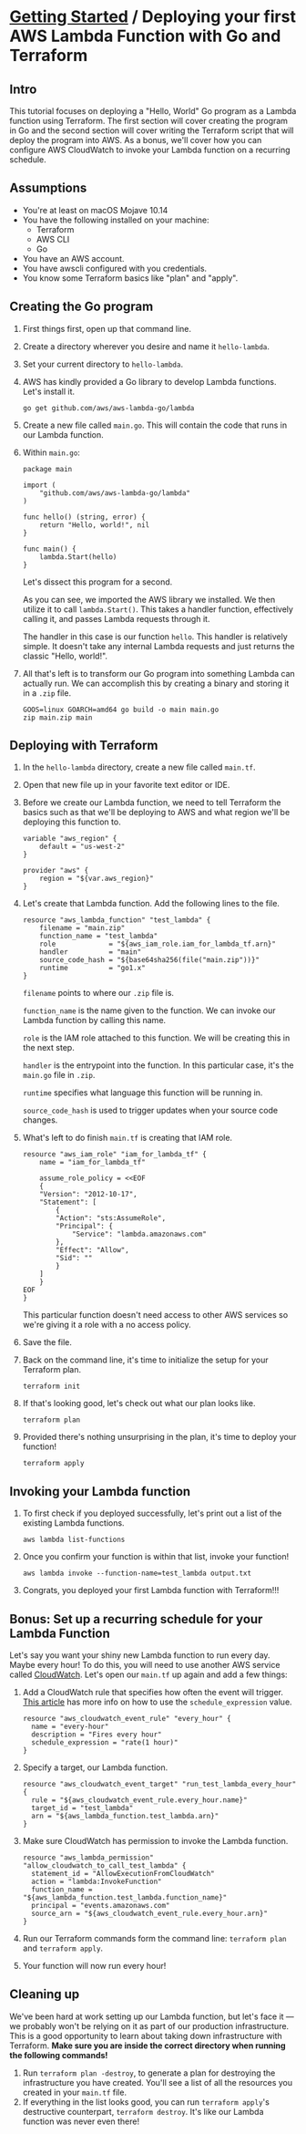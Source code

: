 # [Getting Started](./README.md) / Deploying your first AWS Lambda Function with Go and Terraform

## Intro
This tutorial focuses on deploying a "Hello, World" Go program as a Lambda function using Terraform. The first section will cover creating the program in Go and the second section will cover writing the Terraform script that will deploy the program into AWS. As a bonus, we'll cover how you can configure AWS CloudWatch to invoke your Lambda function on a recurring schedule.

## Assumptions
* You're at least on macOS Mojave 10.14
* You have the following installed on your machine:
  * Terraform
  * AWS CLI
  * Go
* You have an AWS account.
* You have awscli configured with you credentials.
* You know some Terraform basics like "plan" and "apply".

## Creating the Go program
1. First things first, open up that command line.
2. Create a directory wherever you desire and name it `hello-lambda`.
3. Set your current directory to `hello-lambda`.
4. AWS has kindly provided a Go library to develop Lambda functions. Let's install it.

    ```
    go get github.com/aws/aws-lambda-go/lambda
    ```

5. Create a new file called `main.go`. This will contain the code that runs in our Lambda function.
6. Within `main.go`:

    ```
    package main

    import (
        "github.com/aws/aws-lambda-go/lambda"
    )

    func hello() (string, error) {
        return "Hello, world!", nil
    }

    func main() {
        lambda.Start(hello)
    }

    ```

    Let's dissect this program for a second.

    As you can see, we imported the AWS library we installed. We then utilize it to call `lambda.Start()`. This takes a handler function, effectively calling it, and passes Lambda requests through it. 

    The handler in this case is our function `hello`. This handler is relatively simple. It doesn't take any internal Lambda requests and just returns the classic "Hello, world!".

7. All that's left is to transform our Go program into something Lambda can actually run. We can accomplish this by creating a binary and storing it in a `.zip` file.

    ```
    GOOS=linux GOARCH=amd64 go build -o main main.go
    zip main.zip main
    ```

## Deploying with Terraform
1. In the `hello-lambda` directory, create a new file called `main.tf`.
2. Open that new file up in your favorite text editor or IDE.
3. Before we create our Lambda function, we need to tell Terraform the basics such as that we'll be deploying to AWS and what region we'll be deploying this function to.

    ```
    variable "aws_region" {
        default = "us-west-2"
    }

    provider "aws" {
        region = "${var.aws_region}"
    }
    ```

4. Let's create that Lambda function. Add the following lines to the file.

    ```
    resource "aws_lambda_function" "test_lambda" {
        filename = "main.zip"
        function_name = "test_lambda"
        role             = "${aws_iam_role.iam_for_lambda_tf.arn}"
        handler          = "main"
        source_code_hash = "${base64sha256(file("main.zip"))}"
        runtime          = "go1.x"
    }
    ```

    `filename` points to where our `.zip` file is.

    `function_name` is the name given to the function. We can invoke our Lambda function by calling this name.

    `role` is the IAM role attached to this function. We will be creating this in the next step.

    `handler` is the entrypoint into the function. In this particular case, it's the `main.go` file in `.zip`.

    `runtime` specifies what language this function will be running in.

    `source_code_hash` is used to trigger updates when your source code changes.

5. What's left to do finish `main.tf` is creating that IAM role.
    ```
    resource "aws_iam_role" "iam_for_lambda_tf" {
        name = "iam_for_lambda_tf"

        assume_role_policy = <<EOF
        {
        "Version": "2012-10-17",
        "Statement": [
            {
            "Action": "sts:AssumeRole",
            "Principal": {
                "Service": "lambda.amazonaws.com"
            },
            "Effect": "Allow",
            "Sid": ""
            }
        ]
        }
    EOF
    }
    ```

    This particular function doesn't need access to other AWS services so we're giving it a role with a no access policy.

6. Save the file.
7. Back on the command line, it's time to initialize the setup for your Terraform plan.
   ```
   terraform init
   ```
8. If that's looking good, let's check out what our plan looks like.
    ```
    terraform plan
    ```
9. Provided there's nothing unsurprising in the plan, it's time to deploy your function!
    ```
    terraform apply
    ```

## Invoking your Lambda function
1. To first check if you deployed successfully, let's print out a list of the existing Lambda functions.
    ```
    aws lambda list-functions
    ```
2. Once you confirm your function is within that list, invoke your function!
   ```
   aws lambda invoke --function-name=test_lambda output.txt
   ```

3. Congrats, you deployed your first Lambda function with Terraform!!!

## Bonus: Set up a recurring schedule for your Lambda Function
Let's say you want your shiny new Lambda function to run every day. Maybe every hour! To do this, you will need to use another AWS service called [CloudWatch](https://aws.amazon.com/cloudwatch/). Let's open our `main.tf` up again and add a few things:

1. Add a CloudWatch rule that specifies how often the event will trigger. [This article](https://docs.aws.amazon.com/AmazonCloudWatch/latest/events/ScheduledEvents.html) has more info on how to use the `schedule_expression` value.
    ```
    resource "aws_cloudwatch_event_rule" "every_hour" {
      name = "every-hour"
      description = "Fires every hour"
      schedule_expression = "rate(1 hour)"
    }
    ```
2. Specify a target, our Lambda function.
    ```
    resource "aws_cloudwatch_event_target" "run_test_lambda_every_hour" {
      rule = "${aws_cloudwatch_event_rule.every_hour.name}"
      target_id = "test_lambda"
      arn = "${aws_lambda_function.test_lambda.arn}"
    }
    ```
3. Make sure CloudWatch has permission to invoke the Lambda function.
    ```
    resource "aws_lambda_permission" "allow_cloudwatch_to_call_test_lambda" {
      statement_id = "AllowExecutionFromCloudWatch"
      action = "lambda:InvokeFunction"
      function_name = "${aws_lambda_function.test_lambda.function_name}"
      principal = "events.amazonaws.com"
      source_arn = "${aws_cloudwatch_event_rule.every_hour.arn}"
    }
    ```
4. Run our Terraform commands form the command line: `terraform plan` and `terraform apply`.

5. Your function will now run every hour!

## Cleaning up
We've been hard at work setting up our Lambda function, but let's face it &mdash; we probably won't be relying on it as part of our production infrastructure. This is a good opportunity to learn about taking down infrastructure with Terraform. __Make sure you are inside the correct directory when running the following commands!__ 

1. Run `terraform plan -destroy`, to generate a plan for destroying the infrastructure you have created. You'll see a list of all the resources you created in your `main.tf` file.
2. If everything in the list looks good, you can run `terraform apply`'s destructive counterpart, `terraform destroy`. It's like our Lambda function was never even there!
